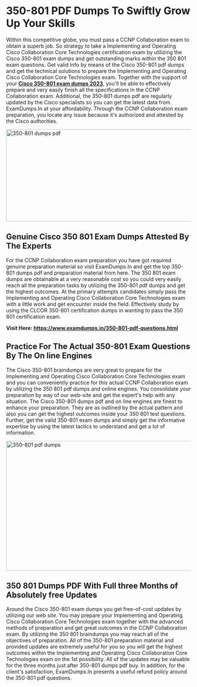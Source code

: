 <h1><strong>350-801 PDF Dumps To Swiftly Grow Up Your Skills</strong></h1>
<p>Within this competitive globe, you must pass a CCNP Collaboration exam to obtain a superb job. So strategy to take a Implementing and Operating Cisco Collaboration Core Technologies certification exam by utilizing the Cisco 350-801 exam dumps and get outstanding marks within the 350 801 exam questions. Get valid Info by means of the Cisco 350-801 pdf dumps and get the technical solutions to prepare the Implementing and Operating Cisco Collaboration Core Technologies exam. Together with the support of your <strong><a href="https://www.examdumps.in/350-801-pdf-questions.html">Cisco 350-801 exam dumps 2023</a></strong>, you'll be able to effectively prepare and very easily finish all the specifications in the CCNP Collaboration exam. Additional, the 350-801 dumps pdf are regularly updated by the Cisco specialists so you can get the latest data from ExamDumps.In at your affordability. Through the CCNP Collaboration exam preparation, you locate any issue because it's authorized and attested by the Cisco authorities.</p>
<p><img src="https://i.ibb.co/zxJwW90/Copy-of-Online-Classes-Twitter-header-post-Made-with-Poster-My-Wall-1.png" alt="350-801 dumps pdf" width="750" height="250" /></p>
<h2><strong>Genuine Cisco 350 801 Exam Dumps Attested By The Experts</strong></h2>
<p>For the CCNP Collaboration exam preparation you have got required genuine preparation material so visit ExamDumps.In and get the top 350-801 dumps pdf and preparation material from here. The 350 801 exam dumps are obtainable at a very reasonable cost so you could very easily reach all the preparation tasks by utilizing the 350-801 pdf dumps and get the highest outcomes. At the primary attempts candidates simply pass the Implementing and Operating Cisco Collaboration Core Technologies exam with a little work and get encounter inside the field. Effectively study by using the CLCOR 350-801 certification dumps in wanting to pass the 350 801 certification exam.</p>
<p><strong>Visit Here:&nbsp;<a href="https://www.examdumps.in/350-801-pdf-questions.html">https://www.examdumps.in/350-801-pdf-questions.html</a></strong></p>
<h2><strong>Practice For The Actual 350-801 Exam Questions By The On line Engines</strong></h2>
<p>The Cisco 350-801 braindumps are very great to prepare for the Implementing and Operating Cisco Collaboration Core Technologies exam and you can conveniently practice for this actual CCNP Collaboration exam by utilizing the 350 801 pdf dumps and online engines. You consolidate your preparation by way of our web-site and get the expert's help with any situation. The Cisco 350-801 dumps pdf and on line engines are finest to enhance your preparation. They are as outlined by the actual pattern and also you can get the highest outcomes inside your 350 801 test questions. Further, get the valid 350-801 exam dumps and simply get the informative expertise by using the latest tactics to understand and get a lot of information.</p>
<p><a href="https://www.examdumps.in/350-801-pdf-questions.html"><img src="https://i.ibb.co/QkNtdwY/Copy-of-Zoom-Online-Classes-Facebook-Share-Po-Made-with-Poster-My-Wall-1.jpg" alt="350-801 pdf dumps" width="670" height="352" /></a></p>
<h2><strong>350 801 Dumps PDF With Full three Months of Absolutely free Updates</strong></h2>
<p>Around the Cisco 350-801 exam dumps you get free-of-cost updates by utilizing our web site. You may prepare your Implementing and Operating Cisco Collaboration Core Technologies exam together with the advanced methods of preparation and get great outcomes in the CCNP Collaboration exam. By utilizing the 350 801 braindumps you may reach all of the objectives of preparation. All of the 350-801 preparation material and provided updates are extremely useful for you so you will get the highest outcomes within the Implementing and Operating Cisco Collaboration Core Technologies exam on the 1st possibility. All of the updates may be valuable for the three months just after 350-801 dumps pdf buy. In addition, for the client's satisfaction, ExamDumps.In presents a useful refund policy around the 350-801 pdf questions.</p>
